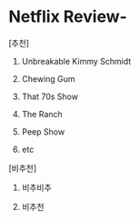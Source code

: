 # Netflix Review-

[추천]
1. Unbreakable Kimmy Schmidt

2. Chewing Gum

3. That 70s Show

4. The Ranch

5. Peep Show

6. etc

[비추천]

1. 비추비추

2. 비추천
